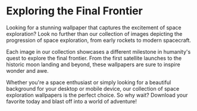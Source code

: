 <!--
Write me markdown content of website with wallpaper:

"A series of images depicting the progression of space exploration, from early rockets to modern spacecraft."

The header of the page should not be copy of the text but rather a real content of the website which is using this wallpaper.
-->

<!--font:Montserrat-->

# Exploring the Final Frontier

Looking for a stunning wallpaper that captures the excitement of space exploration? Look no further than our collection of images depicting the progression of space exploration, from early rockets to modern spacecraft.

Each image in our collection showcases a different milestone in humanity's quest to explore the final frontier. From the first satellite launches to the historic moon landing and beyond, these wallpapers are sure to inspire wonder and awe.

Whether you're a space enthusiast or simply looking for a beautiful background for your desktop or mobile device, our collection of space exploration wallpapers is the perfect choice. So why wait? Download your favorite today and blast off into a world of adventure!
